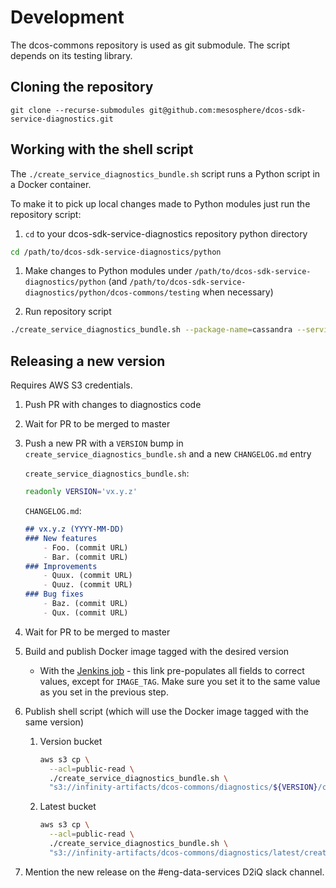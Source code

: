 # Development

The dcos-commons repository is used as git submodule. The script depends on its
testing library.

## Cloning the repository

```
git clone --recurse-submodules git@github.com:mesosphere/dcos-sdk-service-diagnostics.git
```

## Working with the shell script
The `./create_service_diagnostics_bundle.sh` script runs a Python script in a
Docker container.

To make it to pick up local changes made to Python modules just run the
repository script:

1. `cd` to your dcos-sdk-service-diagnostics repository python directory

```bash
cd /path/to/dcos-sdk-service-diagnostics/python
```

1. Make changes to Python modules under
   `/path/to/dcos-sdk-service-diagnostics/python` (and
   `/path/to/dcos-sdk-service-diagnostics/python/dcos-commons/testing` when
   necessary)

1. Run repository script

```bash
./create_service_diagnostics_bundle.sh --package-name=cassandra --service-name=/prod/cassandra
```

## Releasing a new version

Requires AWS S3 credentials.

1. Push PR with changes to diagnostics code

1. Wait for PR to be merged to master

1. Push a new PR with a `VERSION` bump in
   `create_service_diagnostics_bundle.sh` and a new
   `CHANGELOG.md` entry

   `create_service_diagnostics_bundle.sh`:
   ```bash
   readonly VERSION='vx.y.z'
   ```

   `CHANGELOG.md`:
   ```markdown
   ## vx.y.z (YYYY-MM-DD)
   ### New features
       - Foo. (commit URL)
       - Bar. (commit URL)
   ### Improvements
       - Quux. (commit URL)
       - Quuz. (commit URL)
   ### Bug fixes
       - Baz. (commit URL)
       - Qux. (commit URL)
   ```

1. Wait for PR to be merged to master

1. Build and publish Docker image tagged with the desired version

   - With the [Jenkins job](https://jenkins.mesosphere.com/service/jenkins/view/Infinity/job/infinity-tools/job/release-tools/job/build-docker-image/parambuild/?delay=0sec&DOCKER_FILE_PATH=python/Dockerfile&DOCKER_ORG=mesosphere&IMAGE_NAME=dcos-sdk-service-diagnostics&GITHUB_ORG=mesosphere&GITHUB_REPO=dcos-sdk-service-diagnostics&GIT_REF=master&IMAGE_TAG=REPLACE_THIS_WITH_JUST_vX.Y.Z) - this link pre-populates all fields to correct values, except for `IMAGE_TAG`. Make sure you set it to the same value as you set in the previous step.

1. Publish shell script (which will use the Docker image tagged with the same version)

   1. Version bucket

      ```bash
      aws s3 cp \
        --acl=public-read \
        ./create_service_diagnostics_bundle.sh \
        "s3://infinity-artifacts/dcos-commons/diagnostics/${VERSION}/create_service_diagnostics_bundle.sh"
      ```

   1. Latest bucket

      ```bash
      aws s3 cp \
        --acl=public-read \
        ./create_service_diagnostics_bundle.sh \
        "s3://infinity-artifacts/dcos-commons/diagnostics/latest/create_service_diagnostics_bundle.sh"
      ```

1. Mention the new release on the #eng-data-services D2iQ slack channel.
